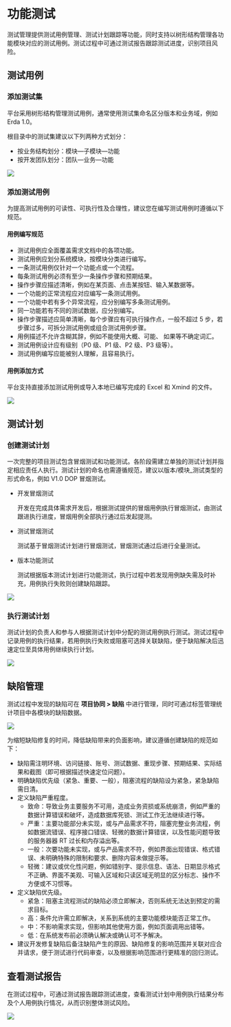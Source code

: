 # 功能测试

测试管理提供测试用例管理、测试计划跟踪等功能，同时支持以树形结构管理各功能模块对应的测试用例。测试过程中可通过测试报告跟踪测试进度，识别项目风险。
## 测试用例
### 添加测试集
平台采用树形结构管理测试用例，通常使用测试集命名区分版本和业务域，例如 Erda 1.0。

根目录中的测试集建议以下列两种方式划分：

* 按业务结构划分：模块—子模块—功能
* 按开发团队划分：团队—业务—功能

![](https://terminus-paas.oss-cn-hangzhou.aliyuncs.com/paas-doc/2021/08/22/fec999f8-999a-47e9-9871-fa626809d504.png)

### 添加测试用例

为提高测试用例的可读性、可执行性及合理性，建议您在编写测试用例时遵循以下规范。

#### 用例编写规范
- 测试用例应全面覆盖需求文档中的各项功能。
- 测试用例应划分系统模块，按模块分类进行编写。
- 一条测试用例仅针对一个功能点或一个流程。
- 每条测试用例必须有至少一条操作步骤和预期结果。
- 操作步骤应描述清晰，例如在某页面、点击某按钮、输入某数据等。
- 一个功能的正常流程应对应编写一条测试用例。
- 一个功能中若有多个异常流程，应分别编写多条测试用例。
- 同一功能若有不同的测试数据，应分别编写。
- 操作步骤描述应简单清晰，每个步骤应有可执行操作点，一般不超过 5 步，若步骤过多，可拆分测试用例或组合测试用例步骤。
- 用例描述不允许含糊其辞，例如不能使用大概、可能、 如果等不确定词汇。
- 测试用例设计应有级别（P0 级、P1 级、P2 级、P3 级等）。
- 测试用例编写应能被别人理解，且容易执行。

#### 用例添加方式

平台支持直接添加测试用例或导入本地已编写完成的 Excel 和 Xmind 的文件。

![](https://terminus-paas.oss-cn-hangzhou.aliyuncs.com/paas-doc/2021/08/22/76d6aff8-682d-4452-af1b-01cd06b2f2d1.png)

## 测试计划

### 创建测试计划

一次完整的项目测试包含冒烟测试和功能测试。各阶段需建立单独的测试计划并指定相应责任人执行。测试计划的命名也需遵循规范，建议以版本/模块_测试类型的形式命名，例如 V1.0 DOP 冒烟测试。

- 开发冒烟测试

  开发在完成具体需求开发后，根据测试提供的冒烟用例执行冒烟测试，由测试跟进执行进度，冒烟用例全部执行通过后发起提测。

- 测试冒烟测试

  测试基于冒烟测试计划进行冒烟测试，冒烟测试通过后进行全量测试。

- 版本功能测试

  测试根据版本测试计划进行功能测试，执行过程中若发现用例缺失需及时补充，用例执行失败则创建缺陷跟踪。

![](https://terminus-paas.oss-cn-hangzhou.aliyuncs.com/paas-doc/2021/08/22/cf36b02f-0bb3-4fa0-ace6-8b40bb38bebe.png)

### 执行测试计划

测试计划的负责人和参与人根据测试计划中分配的测试用例执行测试。测试过程中记录用例的执行结果，若用例执行失败或阻塞可选择关联缺陷，便于缺陷解决后迅速定位至具体用例继续执行计划。

![](https://terminus-paas.oss-cn-hangzhou.aliyuncs.com/paas-doc/2021/08/22/a7c461e6-3475-4039-a2f3-0dfbd64cf700.png)

## 缺陷管理

测试过程中发现的缺陷可在 **项目协同 > 缺陷** 中进行管理，同时可通过标签管理统计项目中各模块的缺陷数据。

![](https://terminus-paas.oss-cn-hangzhou.aliyuncs.com/paas-doc/2021/08/22/29085bce-b1ad-4065-9bf3-c9534c3be81e.png)

为缩短缺陷修复的时间，降低缺陷带来的负面影响，建议遵循创建缺陷的规范如下：
- 缺陷需注明环境、访问链接、账号、测试数据、重现步骤、预期结果、实际结果和截图（即可根据描述快速定位问题）。
- 明确缺陷优先级（紧急、重要、一般），阻塞流程的缺陷设为紧急，紧急缺陷需日清。
- 定义缺陷严重程度。
    - 致命：导致业务主要服务不可用，造成业务资损或系统崩溃，例如严重的数据计算错误和破坏，造成数据库死锁、测试工作无法继续进行等。
    - 严重：主要功能部分未实现，或与产品需求不符，阻塞完整业务流程，例如数据流错误、程序接⼝错误、轻微的数据计算错误，以及性能问题导致的服务器器 RT 过⻓和内存溢出等。
    - 一般：次要功能未实现，或与产品需求不符，例如界⾯出现错误、格式错误、未明确特殊的限制和要求、删除内容未做提示等。
    - 轻微：建议或优化性问题，例如错别字、提示信息、语法、日期显示格式不正确、界⾯不美观、可输入区域和只读区域无明显的区分标志、操作不方便或不习惯等。
- 定义缺陷优先级。
    - 紧急：阻塞主流程测试的缺陷必须立即解决，否则系统无法达到预定的需求目标。
    - 高：条件允许需立即解决，关系到系统的主要功能模块能否正常工作。
    - 中：不影响需求实现，但影响其他使用方面，例如页面调用出错等。
    - 低：在系统发布前必须确认解决或确认可不予解决。
- 建议开发修复缺陷后备注缺陷产生的原因、缺陷修复的影响范围并关联对应合并请求，便于测试进行代码审查，以及根据影响范围进行更精准的回归测试。

## 查看测试报告

在测试过程中，可通过测试报告跟踪测试进度，查看测试计划中用例执行结果分布及个人用例执行情况，从而识别整体测试风险。

![](https://terminus-paas.oss-cn-hangzhou.aliyuncs.com/paas-doc/2021/08/22/6fda8b1d-caa5-44dc-8209-137b7fd42887.png)
